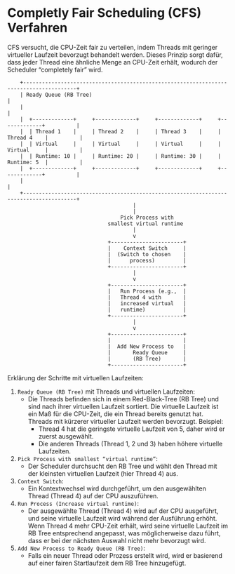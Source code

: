 # Completly Fair Scheduling (CFS) Verfahren

CFS versucht, die CPU-Zeit fair zu verteilen, indem Threads mit geringer virtueller Laufzeit bevorzugt behandelt werden. Dieses Prinzip sorgt dafür, dass jeder Thread eine ähnliche Menge an CPU-Zeit erhält, wodurch der Scheduler “completely fair” wird.

        +---------------------------------------------------------------------------------------+
        | Ready Queue (RB Tree)                                                                 |
        |                                                                                       |
        |  +-------------+     +-------------+     +-------------+     +-------------+          |
        |  | Thread 1    |     | Thread 2    |     | Thread 3    |     | Thread 4    |          |
        |  | Virtual     |     | Virtual     |     | Virtual     |     | Virtual     |          |
        |  | Runtime: 10 |     | Runtime: 20 |     | Runtime: 30 |     | Runtime: 5  |          |
        |  +-------------+     +-------------+     +-------------+     +-------------+          |
        |                                                                                       |
        +---------------------------------------------------------------------------------------+
                                            |
                                            |
                                        Pick Process with
                                    smallest virtual runtime
                                            |
                                            v
                                    +-----------------------+
                                    |    Context Switch     |
                                    |  (Switch to chosen    |
                                    |      process)         |
                                    +-----------------------+
                                            |
                                            v
                                    +-----------------------+
                                    |   Run Process (e.g.,  |
                                    |   Thread 4 with       |
                                    |   increased virtual   |
                                    |   runtime)            |
                                    +-----------------------+
                                            |
                                            v
                                    +-----------------------+
                                    |                       |
                                    |  Add New Process to   |
                                    |       Ready Queue     |
                                    |       (RB Tree)       |
                                    +-----------------------+

Erklärung der Schritte mit virtuellen Laufzeiten:

1. `Ready Queue (RB Tree)` mit Threads und virtuellen Laufzeiten:
    * Die Threads befinden sich in einem Red-Black-Tree (RB Tree) und sind nach ihrer virtuellen Laufzeit sortiert. Die virtuelle Laufzeit ist ein Maß für die CPU-Zeit, die ein Thread bereits genutzt hat. Threads mit kürzerer virtueller Laufzeit werden bevorzugt.
	Beispiel:
	    * Thread 4 hat die geringste virtuelle Laufzeit von 5, daher wird er zuerst ausgewählt.
	    * Die anderen Threads (Thread 1, 2 und 3) haben höhere virtuelle Laufzeiten.
2. `Pick Process with smallest “virtual runtime”`:
    * Der Scheduler durchsucht den RB Tree und wählt den Thread mit der kleinsten virtuellen Laufzeit (hier Thread 4) aus.
3. `Context Switch`:
    * Ein Kontextwechsel wird durchgeführt, um den ausgewählten Thread (Thread 4) auf der CPU auszuführen.
4. `Run Process (Increase virtual runtime)`:
    * Der ausgewählte Thread (Thread 4) wird auf der CPU ausgeführt, und seine virtuelle Laufzeit wird während der Ausführung erhöht. Wenn Thread 4 mehr CPU-Zeit erhält, wird seine virtuelle Laufzeit im RB Tree entsprechend angepasst, was möglicherweise dazu führt, dass er bei der nächsten Auswahl nicht mehr bevorzugt wird.
5. `Add New Process to Ready Queue (RB Tree)`:
    * Falls ein neuer Thread oder Prozess erstellt wird, wird er basierend auf einer fairen Startlaufzeit dem RB Tree hinzugefügt.


